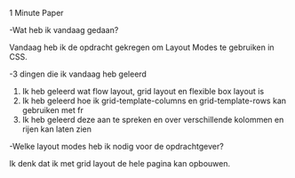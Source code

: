 1 Minute Paper 

-Wat heb ik vandaag gedaan? 

Vandaag heb ik de opdracht gekregen om Layout Modes te gebruiken in CSS.

-3 dingen die ik vandaag heb geleerd

1. Ik heb geleerd wat flow layout, grid layout en flexible box layout is
2. Ik heb geleerd hoe ik grid-template-columns en grid-template-rows kan gebruiken met fr
3. Ik heb geleerd deze aan te spreken en over verschillende kolommen en rijen kan laten zien


-Welke layout modes heb ik nodig voor de opdrachtgever? 

Ik denk dat ik met grid layout de hele pagina kan opbouwen.